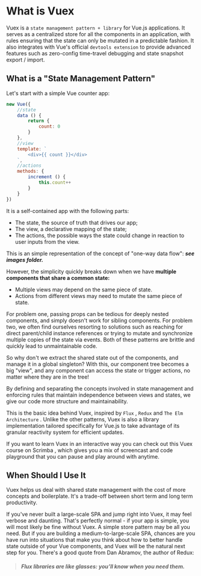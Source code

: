 # What is Vuex

Vuex is a `state management pattern + library` for Vue.js applications. It serves as a centralized store for all the components in an application, with rules ensuring that the state can only be mutated in a predictable fashion. It also integrates with Vue's official `devtools extension` to provide advanced features such as zero-config time-travel debugging and state snapshot export / import.

## What is a "State Management Pattern"

Let's start with a simple Vue counter app:

```js
new Vue({
    //state
    data () {
        return {
            count: 0
        }
    },
    //view
    template: `
        <div>{{ count }}</div>
    `,
    //actions
    methods: {
        increment () {
            this.count++
        }
    }
})
```

It is a self-contained app with the following parts:

* The state, the source of truth that drives our app;
* The view, a declarative mapping of the state;
* The actions, the possible ways the state could change in reaction to user inputs from the view.

This is an simple representation of the concept of "one-way data flow":
***see images folder.***

However, the simplicity quickly breaks down when we have **multiple components that share a common state:**

* Multiple views may depend on the same piece of state.
* Actions from different views may need to mutate the same piece of state.

For problem one, passing props can be tedious for deeply nested components, and simply doesn't work for sibling components. For problem two, we often find ourselves resorting to solutions such as reaching for direct parent/child instance references or trying to mutate and synchronize multiple copies of the state via events. Both of these patterns are brittle and quickly lead to unmaintainable code.

So why don't we extract the shared state out of the components, and manage it in a global singleton? With this, our component tree becomes a big "view", and any component can access the state or trigger actions, no matter where they are in the tree!

By defining and separating the concepts involved in state management and enforcing rules that maintain independence between views and states, we give our code more structure and maintainability.

This is the basic idea behind Vuex, inspired by `Flux` , `Redux` and `The Elm Architecture` . Unlike the other patterns, Vuex is also a library implementation tailored specifically for Vue.js to take advantage of its granular reactivity system for efficient updates.

If you want to learn Vuex in an interactive way you can check out this Vuex course on Scrimba , which gives you a mix of screencast and code playground that you can pause and play around with anytime.

## When Should I Use It

Vuex helps us deal with shared state management with the cost of more concepts and boilerplate. It's a trade-off between short term and long term productivity.

If you've never built a large-scale SPA and jump right into Vuex, it may feel verbose and daunting. That's perfectly normal - if your app is simple, you will most likely be fine without Vuex. A simple store pattern may be all you need. But if you are building a medium-to-large-scale SPA, chances are you have run into situations that make you think about how to better handle state outside of your Vue components, and Vuex will be the natural next step for you. There's a good quote from Dan Abramov, the author of Redux:

> ##### Flux libraries are like glasses: you’ll know when you need them.


